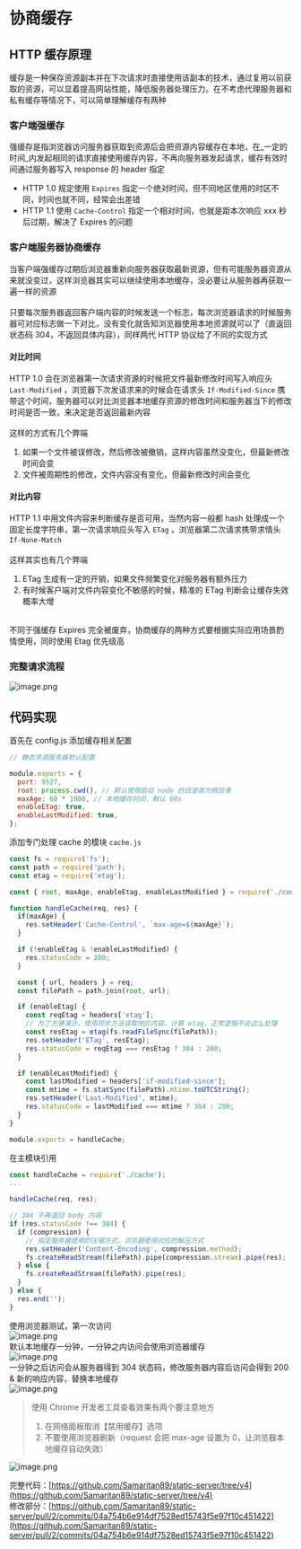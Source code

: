 # 协商缓存

<a name="9wDqy"></a>
## HTTP 缓存原理
缓存是一种保存资源副本并在下次请求时直接使用该副本的技术，通过复用以前获取的资源，可以显着提高网站性能，降低服务器处理压力。在不考虑代理服务器和私有缓存等情况下，可以简单理解缓存有两种
<a name="AsBQL"></a>
### 客户端强缓存
强缓存是指浏览器访问服务器获取到资源后会把资源内容缓存在本地，在_一定的时间_内发起相同的请求直接使用缓存内容，不再向服务器发起请求，缓存有效时间通过服务器写入 response 的 header 指定

- HTTP 1.0 规定使用 `Expires` 指定一个绝对时间，但不同地区使用的时区不同，时间也就不同，经常会出差错
- HTTP 1.1 使用 `Cache-Control` 指定一个相对时间，也就是距本次响应 xxx 秒后过期，解决了 Expires 的问题
<a name="xMoP1"></a>
### 客户端服务器协商缓存
当客户端强缓存过期后浏览器重新向服务器获取最新资源，但有可能服务器资源从来就没变过，这样浏览器其实可以继续使用本地缓存，没必要让从服务器再获取一遍一样的资源<br />
<br />只要每次服务器返回客户端内容的时候发送一个标志，每次浏览器请求的时候服务器可对应标志做一下对比，没有变化就告知浏览器使用本地资源就可以了（直返回状态码 304，不返回具体内容），同样两代 HTTP 协议给了不同的实现方式
<a name="X8uJ1"></a>
#### 对比时间
HTTP 1.0 会在浏览器第一次请求资源的时候把文件最新修改时间写入响应头 `Last-Modified` ，浏览器下次发请求来的时候会在请求头 `If-Modified-Since` 携带这个时间，服务器可以对比浏览器本地缓存资源的修改时间和服务器当下的修改时间是否一致，来决定是否返回最新内容<br />
<br />这样的方式有几个弊端

1. 如果一个文件被误修改，然后修改被撤销，这样内容虽然没变化，但最新修改时间会变
1. 文件被周期性的修改，文件内容没有变化，但最新修改时间会变化
<a name="ewXgl"></a>
#### 对比内容
HTTP 1.1 中用文件内容来判断缓存是否可用，当然内容一般都 hash 处理成一个固定长度字符串，第一次请求响应头写入 `ETag` ，浏览器第二次请求携带求情头 `If-None-Match` <br />
<br />这样其实也有几个弊端

1. ETag 生成有一定的开销，如果文件频繁变化对服务器有额外压力
1. 有时候客户端对文件内容变化不敏感的时候，精准的 ETag 判断会让缓存失效概率大增


<br />不同于强缓存 Expires 完全被废弃，协商缓存的两种方式要根据实际应用场景酌情使用，同时使用 Etag 优先级高
<a name="P26tN"></a>
### 完整请求流程
![image.png](https://cdn.nlark.com/yuque/0/2020/png/87727/1590221421383-2bf7a0a5-bd03-4b78-ae24-a13f09cf54f5.png#align=left&display=inline&height=636&margin=%5Bobject%20Object%5D&name=image.png&originHeight=1031&originWidth=692&size=119074&status=done&style=none&width=427)
<a name="hnk6t"></a>
## 代码实现
首先在 config.js 添加缓存相关配置
```javascript
// 静态资源服务器默认配置

module.exports = {
  port: 9527,
  root: process.cwd(), // 默认使用启动 node 的目录做为根目录
  maxAge: 60 * 1000, // 本地缓存时间，默认 60s
  enableEtag: true,
  enableLastModified: true,
};
```
添加专门处理 cache 的模块 `cache.js` 
```javascript
const fs = require('fs');
const path = require('path');
const etag = require('etag');

const { root, maxAge, enableEtag, enableLastModified } = require('./config');

function handleCache(req, res) {
  if(maxAge) {
    res.setHeader('Cache-Control', `max-age=${maxAge}`);
  }

  if (!enableEtag & !enableLastModified) {
    res.statusCode = 200;
  }

  const { url, headers } = req;
  const filePath = path.join(root, url);

  if (enableEtag) {
    const reqEtag = headers['etag'];
    // 为了方便演示，使用同步方法读取响应内容，计算 etag，正常逻辑不会这么处理
    const resEtag = etag(fs.readFileSync(filePath));
    res.setHeader('ETag', resEtag);
    res.statusCode = reqEtag === resEtag ? 304 : 200;
  }

  if (enableLastModified) {
    const lastModified = headers['if-modified-since'];
    const mtime = fs.statSync(filePath).mtime.toUTCString();
    res.setHeader('Last-Modified', mtime);
    res.statusCode = lastModified === mtime ? 304 : 200;
  }
}

module.exports = handleCache;
```
在主模块引用
```javascript
const handleCache = require('./cache');
...

handleCache(req, res);

// 304 不再返回 body 内容
if (res.statusCode !== 304) {
  if (compression) {
    // 指定服务器使用的压缩方式，浏览器使用对应的解压方式
    res.setHeader('Content-Encoding', compression.method);
    fs.createReadStream(filePath).pipe(compression.stream).pipe(res);
  } else {
    fs.createReadStream(filePath).pipe(res);
  }
} else {
  res.end('');
}
```
使用浏览器测试，第一次访问<br />![image.png](https://cdn.nlark.com/yuque/0/2020/png/87727/1590234894519-ceb7e689-a8c4-4e5e-a8ed-7e308d3d2e80.png#align=left&display=inline&height=327&margin=%5Bobject%20Object%5D&name=image.png&originHeight=495&originWidth=577&size=169277&status=done&style=none&width=381)<br />默认本地缓存一分钟，一分钟之内访问会使用浏览器缓存<br />![image.png](https://cdn.nlark.com/yuque/0/2020/png/87727/1590235015083-7738b1b0-c79d-4245-8165-084f71b73657.png#align=left&display=inline&height=244&margin=%5Bobject%20Object%5D&name=image.png&originHeight=316&originWidth=494&size=88769&status=done&style=none&width=382)<br />一分钟之后访问会从服务器得到 304 状态码，修改服务器内容后访问会得到 200 & 新的响应内容，替换本地缓存<br />![image.png](https://cdn.nlark.com/yuque/0/2020/png/87727/1590235477678-46ebc126-2a55-48eb-800b-4eff3fa0453f.png#align=left&display=inline&height=289&margin=%5Bobject%20Object%5D&name=image.png&originHeight=577&originWidth=697&size=202333&status=done&style=none&width=348.5)<br />

> 使用 Chrome 开发者工具查看效果有两个要注意地方
> 1. 在网络面板取消【禁用缓存】选项
> 1. 不要使用浏览器刷新（request 会把 max-age 设置为 0，让浏览器本地缓存自动失效）
> 
![image.png](https://cdn.nlark.com/yuque/0/2020/png/87727/1590235178072-a9f1ddd3-d867-4908-892f-5fb02059d75f.png#align=left&display=inline&height=73&margin=%5Bobject%20Object%5D&name=image.png&originHeight=145&originWidth=601&size=69948&status=done&style=none&width=300.5)

完整代码：[https://github.com/Samaritan89/static-server/tree/v4](https://github.com/Samaritan89/static-server/tree/v4)<br />修改部分：[https://github.com/Samaritan89/static-server/pull/2/commits/04a754b6e914df7528ed15743f5e97f10c451422](https://github.com/Samaritan89/static-server/pull/2/commits/04a754b6e914df7528ed15743f5e97f10c451422)
